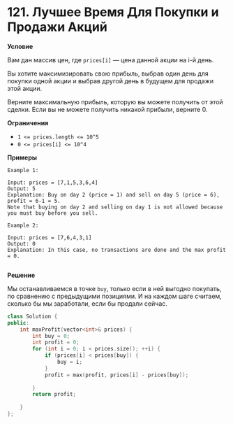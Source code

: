 # 121. Лучшее Время Для Покупки и Продажи Акций

**Условие**

Вам дан массив цен, где `prices[i]` — цена данной акции на i-й день.

Вы хотите максимизировать свою прибыль, выбрав один день для покупки одной акции и выбрав другой день в будущем для продажи этой акции.

Верните максимальную прибыль, которую вы можете получить от этой сделки. Если вы не можете получить никакой прибыли, верните 0.

**Ограничения**
- `1 <= prices.length <= 10^5`
- `0 <= prices[i] <= 10^4`


**Примеры**
```
Example 1:

Input: prices = [7,1,5,3,6,4]
Output: 5
Explanation: Buy on day 2 (price = 1) and sell on day 5 (price = 6), profit = 6-1 = 5.
Note that buying on day 2 and selling on day 1 is not allowed because you must buy before you sell.

Example 2:

Input: prices = [7,6,4,3,1]
Output: 0
Explanation: In this case, no transactions are done and the max profit = 0.
 
```


**Решение**

Мы останавливаемся в точке `buy`, только если в ней выгодно покупать, по сравнению с предыдущими позициями. И на каждом шаге считаем, сколько бы мы заработали, если бы продали сейчас.

```C++
class Solution {
public:
    int maxProfit(vector<int>& prices) {
        int buy = 0;
        int profit = 0;
        for (int i = 0; i < prices.size(); ++i) {
            if (prices[i] < prices[buy]) {
                buy = i;
            }
            profit = max(profit, prices[i] - prices[buy]);
            
        }
        return profit;
        
    }
};
```






 


 


